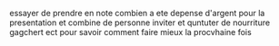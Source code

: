 essayer de prendre en note combien a ete depense d'argent pour la presentation et combine de personne inviter et quntuter de nourriture gagchert ect pour savoir comment faire mieux la procvhaine fois